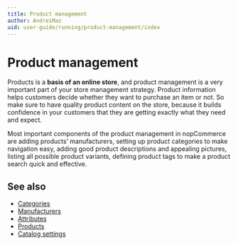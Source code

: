 ```yaml
---
title: Product management
author: AndreiMaz
uid: user-guide/running/product-management/index
---
```


# Product management

Products is a **basis of an online store**, and product management is a very important part of your store management strategy. Product information helps customers decide whether they want to purchase an item or not. So make sure to have quality product content on the store, because it builds confidence in your customers that they are getting exactly what they need and expect.

Most important components of the product management in nopCommerce are adding products’ manufacturers, setting up product categories to make navigation easy, adding good product descriptions and appealing pictures, listing all possible product variants, defining product tags to make a product search quick and effective.

## See also

* [Categories](xref:user-guide/running/product-management/categories)
* [Manufacturers](xref:user-guide/running/product-management/manufacturers)
* [Attributes](xref:user-guide/running/product-management/attributes/index)
* [Products](xref:user-guide/running/product-management/products/index)
* [Catalog settings](xref:user-guide/running/product-management/catalog-settings)

